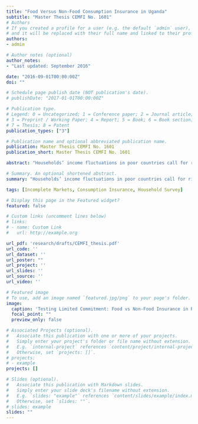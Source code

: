 ```yaml
---
title: "Food Versus Non-Food Consumption Insurance in Uganda"
subtitle: "Master Thesis CEMFI No. 1601"
# Authors
# If you created a profile for a user (e.g. the default `admin` user), write the username (folder name) here 
# and it will be replaced with their full name and linked to their profile.
authors:
- admin

# Author notes (optional)
author_notes:
- "Last updated: September 2016"

date: "2016-09-01T00:00:00Z"
doi: ""

# Schedule page publish date (NOT publication's date).
# publishDate: "2017-01-01T00:00:00Z"

# Publication type.
# Legend: 0 = Uncategorized; 1 = Conference paper; 2 = Journal article;
# 3 = Preprint / Working Paper; 4 = Report; 5 = Book; 6 = Book section;
# 7 = Thesis; 8 = Patent
publication_types: ["3"]

# Publication name and optional abbreviated publication name.
publication: Master Thesis CEMFI No. 1601 
publication_short: Master Thesis CEMFI No. 1601

abstract: "Households’ income fluctuations in poor countries call for risk smoothing mechanisms, yet insurance is always found to be incomplete. We build a two-goods complete markets model, and confirm this result with the UNPS - a new representative Uganda household-level panel data. The empirical evidence suggests that the degree of consumption insurance differs across consumption goods: Households insure food better than other non-durables. This finding has potential policy implications (e.g., consumption-item specific such as food coupons)."

# Summary. An optional shortened abstract.
summary: "Households’ income fluctuations in poor countries call for risk smoothing mechanisms, yet insurance is always found to be incomplete. We build a two-goods complete markets model, and confirm this result with the UNPS - a new representative Uganda household-level panel data. The empirical evidence suggests that the degree of consumption insurance differs across consumption goods: Households insure food better than other non-durables."

tags: [Incomplete Markets, Consumption Insurance, Household Survey]

# Display this page in the Featured widget?
featured: false

# Custom links (uncomment lines below)
# links:
# - name: Custom Link
#   url: http://example.org

url_pdf: 'research/drafts/CEMFI_thesis.pdf'
url_code: ''
url_dataset: ''
url_poster: ""
url_project: ''
url_slides: ''
url_source: ''
url_video: ''

# Featured image
# To use, add an image named `featured.jpg/png` to your page's folder. 
image:
  caption: 'Testing Limited Commitment: Food vs Non-Food Insurance in Rural Uganda'
  focal_point: ""
  preview_only: false

# Associated Projects (optional).
#   Associate this publication with one or more of your projects.
#   Simply enter your project's folder or file name without extension.
#   E.g. `internal-project` references `content/project/internal-project/index.md`.
#   Otherwise, set `projects: []`.
# projects:
# - example
projects: []

# Slides (optional).
#   Associate this publication with Markdown slides.
#   Simply enter your slide deck's filename without extension.
#   E.g. `slides: "example"` references `content/slides/example/index.md`.
#   Otherwise, set `slides: ""`.
# slides: example
slides: ""
---
```


<!-- {{% callout note %}}
Click the *Cite* button above to demo the feature to enable visitors to import publication metadata into their reference management software.
{{% /callout %}}

{{% callout note %}}
Create your slides in Markdown - click the *Slides* button to check out the example.
{{% /callout %}}

Supplementary notes can be added here, including [code, math, and images](https://wowchemy.com/docs/writing-markdown-latex/). -->
